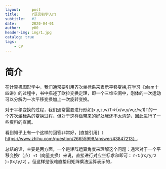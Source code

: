 ```yaml
---
layout:     post
title:      r语言初学入门
subtitle:   #1
date:       2020-04-01
author:     y00
header-img: img/1.jpg
catalog: true
tags:
    - CV
---
```


# 简介
在计算机图形学中，我们通常要引用齐次坐标系来表示平移变换,在学习《slam十四讲》的过程中，书中描述了欧拉变换定理，即一个三维空间中，刚体的一次运动可以分解为一次平移变换加上一次旋转变换。

对于平移变换的过程，我们通常需要进行形如(x,y,z,w)T=>(x/w,y/w,z/w,1)T的一个齐次坐标系的变换过程，但对于这样做带来的好处我还不太清楚，因此进行了一些资料的查阅。

看到知乎上有一个这样的回答非常好，[直接引用]（
https://www.zhihu.com/question/26655998/answer/43847213）.

总结的话，主要是两方面，一个是矩阵运算角度来理解这个问题：通常对于一个平移变换r（点）+t（向量变换）来说，直接进行对应坐标求和即可：
r+t:(rx​,ry​,rz​)+(tx​,ty​,tz​)
。但这样是很难直接用矩阵乘法运算表示的，

